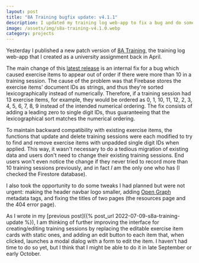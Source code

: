 ```yaml
---
layout: post
title: "8A Training bugfix update: v4.1.1"
description: I updated my training log web-app to fix a bug and do some tweaks.
image: /assets/img/s8a-training-v4.1.0.webp
category: projects
---
```

Yesterday I published a new patch version of [8A Training](https://s8a-training.web.app/), the training log web-app that I created as a university assignment back in April.

The main change of this [latest release](https://github.com/S8A/umc-prw703-proyecto/releases/tag/v4.1.1) is an internal fix for a bug which caused exercise items to appear out of order if there were more than 10 in a training session. The cause of the problem was that Firebase stores the exercise items' document IDs as strings, and thus they're sorted lexicographically instead of numerically. Therefore, if a training session had 13 exercise items, for example, they would be ordered as 0, 1, 10, 11, 12, 2, 3, 4, 5, 6, 7, 8, 9 instead of the intended numerical ordering. The fix consists of adding a leading zero to single digit IDs, thus guaranteeing that the lexicographical sort matches the numerical ordering.

To maintain backward compatibility with existing exercise items, the functions that update and delete training sessions were each modified to try to find and remove exercise items with unpadded single digit IDs when applied. This way, it wasn't necessary to do a tedious migration of existing data and users don't need to change their existing training sessions. End users won't even notice the change if they never tried to record more than 10 training sessions previously, and in fact *I* am the only one who has (I checked the Firestore database).

I also took the opportunity to do some tweaks I had planned but were not urgent: making the header navbar logo smaller, adding [Open Graph](https://ogp.me/) metadata tags, and fixing the titles of two pages (the resources page and the 404 error page).

As I wrote in my [previous post]({% post_url 2022-07-09-s8a-training-update %}), I am thinking of further improving the interface for creating/editing training sessions by replacing the editable exercise item cards with static ones, and adding an edit button to each item that, when clicked, launches a modal dialog with a form to edit the item. I haven't had time to do so yet, but I think that I might be able to do it in late September or early October.
